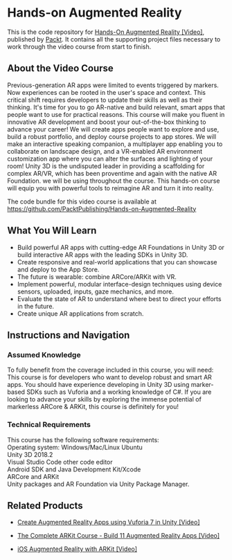 # Hands-on Augmented Reality
This is the code repository for [Hands-On Augmented Reality [Video]](https://www.packtpub.com/application-development/hands-augmented-reality-video), published by [Packt](https://www.packtpub.com/?utm_source=github). It contains all the supporting project files necessary to work through the video course from start to finish.
## About the Video Course
Previous-generation AR apps were limited to events triggered by markers. Now experiences can be rooted in the user's space and context. This critical shift requires developers to update their skills as well as their thinking. It's time for you to go AR-native and build relevant, smart apps that people want to use for practical reasons.
This course will make you fluent in innovative AR development and boost your out-of-the-box thinking to advance your career! We will create apps people want to explore and use, build a robust portfolio, and deploy course projects to app stores. We will make an interactive speaking companion, a multiplayer app enabling you to collaborate on landscape design, and a VR-enabled AR environment customization app where you can alter the surfaces and lighting of your room! Unity 3D is the undisputed leader in providing a scaffolding for complex AR/VR, which has been proventime and again with the native AR Foundation. we will be using throughout the course.
This hands-on course will equip you with powerful tools to reimagine AR and turn it into reality.

The code bundle for this video course is available at https://github.com/PacktPublishing/Hands-on-Augmented-Reality

<H2>What You Will Learn</H2>
<DIV class=book-info-will-learn-text>
<UL>
<LI> Build powerful AR apps with cutting-edge AR Foundations in Unity 3D or build interactive AR apps with the leading SDKs in Unity 3D.
<LI> Create responsive and real-world applications that you can showcase and deploy to the App Store.
<LI> The future is wearable: combine ARCore/ARKit with VR. 
<LI> Implement powerful, modular interface-design techniques using device sensors, uploaded, inputs, gaze mechanics, and more.
<LI> Evaluate the state of AR to understand where best to direct your efforts in the future.
<LI> Create unique AR applications from scratch.</UL></DIV>

## Instructions and Navigation
### Assumed Knowledge
To fully benefit from the coverage included in this course, you will need:<br/>
This course is for developers who want to develop robust and smart AR apps. You should have experience developing in Unity 3D using marker-based SDKs such as Vuforia and a working knowledge of C#. If you are looking to advance your skills by exploring the immense potential of markerless ARCore & ARKit, this course is definitely for you!
### Technical Requirements
This course has the following software requirements:<br/>
Operating system: Windows/Mac/Linux Ubuntu <br/>
Unity 3D 2018.2 <br/>
Visual Studio Code other code editor<br/>
Android SDK and Java Development Kit/Xcode <br/>
ARCore  and ARKit <br/>
Unity packages and AR Foundation via Unity Package Manager.<br/>




## Related Products
* [Create Augmented Reality Apps using Vuforia 7 in Unity [Video]](https://india.packtpub.com/in/application-development/create-augmented-reality-apps-using-vuforia-7-unity-video)

* [The Complete ARKit Course - Build 11 Augmented Reality Apps [Video]](https://india.packtpub.com/in/application-development/complete-arkit-course-build-11-augmented-reality-apps-video)

* [iOS Augmented Reality with ARKit [Video]](https://india.packtpub.com/in/web-development/ios-augmented-reality-arkit-video)
